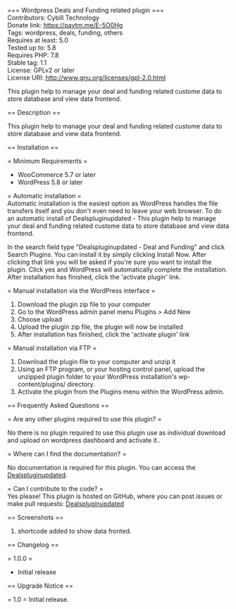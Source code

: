 === Wordpress Deals and Funding related plugin  ===<br>
Contributors: Cybill Technology<br>
Donate link: https://paytm.me/E-5O0Hg<br>
Tags: wordpress, deals, funding, others<br>
Requires at least: 5.0<br>
Tested up to: 5.8<br>
Requires PHP: 7.8<br>
Stable tag: 1.1<br>
License: GPLv2 or later<br>
License URI: http://www.gnu.org/licenses/gpl-2.0.html<br>

This plugin help to manage your deal and funding related custome data to store database and view data frontend.

== Description ==

This plugin help to manage your deal and funding related custome data to store database and view data frontend.

== Installation ==

= Minimum Requirements =

* WooCommerce 5.7 or later
* WordPress 5.8 or later

= Automatic installation =<br>
Automatic installation is the easiest option as WordPress handles the file transfers itself and you don't even need to leave your web browser. To do an automatic install of Dealspluginupdated - This plugin help to manage your deal and funding related custome data to store database and view data frontend.

In the search field type "Dealspluginupdated  - Deal and Funding" and click Search Plugins. You can install it by simply clicking Install Now. After clicking that link you will be asked if you're sure you want to install the plugin. Click yes and WordPress will automatically complete the installation. After installation has finished, click the 'activate plugin' link.

= Manual installation via the WordPress interface =
1. Download the plugin zip file to your computer
2. Go to the WordPress admin panel menu Plugins > Add New
3. Choose upload
4. Upload the plugin zip file, the plugin will now be installed
5. After installation has finished, click the 'activate plugin' link

= Manual installation via FTP =
1. Download the plugin file to your computer and unzip it
2. Using an FTP program, or your hosting control panel, upload the unzipped plugin folder to your WordPress installation's wp-content/plugins/ directory.
3. Activate the plugin from the Plugins menu within the WordPress admin.

== Frequently Asked Questions ==

= Are any other plugins required to use this plugin? =

No there is no plugin required to use this plugin use as individual download and upload on wordpress dashboard and activate it..

= Where can I find the documentation? =

No documentation is required for this plugin. You can access the [Dealspluginupdated](https://github.com/krisitpw/Dealspluginupdated).

= Can I contribute to the code? =<br>
Yes please! This plugin is hosted on GitHub, where you can post issues or make pull requests:
[Dealspluginupdated](https://github.com/krisitpw/Dealspluginupdated)

== Screenshots ==

1. shortcode added to show data fronted.


== Changelog ==

= 1.0.0 =
* Initial release

== Upgrade Notice ==

= 1.0 =
Initial release.
